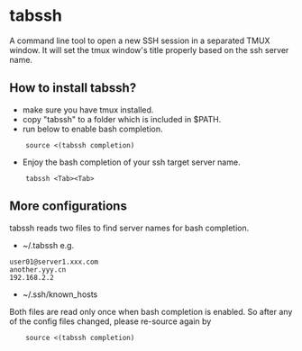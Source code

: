 # tabssh

A command line tool to open a new SSH session in a separated TMUX window.
It will set the tmux window's title properly based on the ssh server name.

## How to install tabssh?

* make sure you have tmux installed.
* copy "tabssh" to a folder which is included in $PATH.
* run below to enable bash completion.
```
	source <(tabssh completion)
```
* Enjoy the bash completion of your ssh target server name.
```
	tabssh <Tab><Tab>
```

## More configurations
tabssh reads two files to find server names for bash completion.

* ~/.tabssh
e.g.
```
user01@server1.xxx.com
another.yyy.cn
192.168.2.2
```
* ~/.ssh/known_hosts

Both files are read only once when bash completion is enabled.
So after any of the config files changed, please re-source again by
```
	source <(tabssh completion)
```
